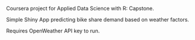 Coursera project for Applied Data Science with R: Capstone.

Simple Shiny App predicting bike share demand based on weather factors.

Requires OpenWeather API key to run.
